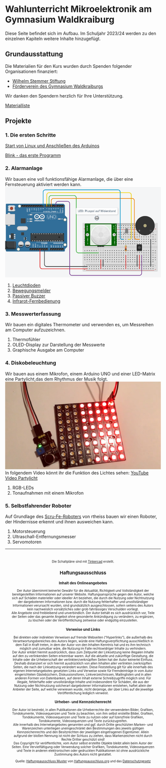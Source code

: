 # Wahlunterricht Mikroelektronik am Gymnasium Waldkraiburg
Diese Seite befindet sich im Aufbau. Im Schuljahr 2023/24 werden zu den einzelnen Kapiteln weitere Inhalte hinzugefügt.  

## Grundausstattung
Die Materialien für den Kurs wurden durch Spenden folgender Organisationen finanziert:  
- [Wilhelm Stemmer Stiftung](https://www.wilhelm-stemmer-stiftung.de)
- [Förderverein des Gymnasium Waldkraiburgs](https://www.gymnasiumwaldkraiburg.de/schule/foerderverein/)  
  
Wir danken den Spendern herzlich für Ihre Unterstützung.  

[Materialliste](00Material/index.html)  

## Projekte
### 1. Die ersten Schritte
[Start von Linux und Anschließen des Arduinos](00Start/index.html)  

[Blink - das erste Programm](00StartBlink/index.html)
### 2. Alarmanlage  
   Wir bauen eine voll funktionsfähige Alarmanlage, die über eine Fernsteuerung aktiviert werden kann.  
   ![Alarmanlage.png](Alarmanlage.png)
   1. [Leuchtdioden](01/index.html)
   2. [Bewegungsmelder](02/index.html)
   3. [Passiver Buzzer](03/index.html)
   4. [Infrarot-Fernbedienung](04/index.html) 
### 3. Messwerterfassung  
   Wir bauen ein digitales Thermometer und verwenden es, um Messreihen am Computer aufzuzeichnen.
   1. Thermofühler
   2. OLED-Display zur Darstellung der Messwerte
   3. Graphische Ausgabe am Computer  

### 4. Diskobeleuchtung  
 Wir bauen aus einem Mikrofon, einem Arduino UNO und einer LED-Matrix eine Partylicht,das dem Rhythmus der Musik folgt.  
![Partylicht](03-01.png)  
In folgendem Video könnt ihr die Funktion des Lichtes sehen:  [YouTube Video Partylicht](https://youtu.be/V1RZFxpPh4s)  
  1. RGB-LEDs
  2. Tonaufnahmen mit einem Mikrofon
### 5. Selbstfahrender Roboter  
   Auf Grundlage des [Scru-Fe-Roboters](https://www.thingiverse.com/thing:780050) von rtheiss bauen wir einen Roboter, der Hindernisse erkennt und ihnen ausweichen kann.  
   1. Motorsteuerung  
   2. Ultraschall-Entfernungsmesser  
   3. Servomotoren  

* * *

<footer style="font-size:x-small;text-align: center;
    padding: 10px;
    margin: 10px;
    height: 10%;
    ">


  Die Schaltpläne sind mit <a href="https://www.tinkercad.com/dashboard">Tinkercad</a> erstellt. 
  <h2>Haftungsausschluss</h2>
  <h3>Inhalt des Onlineangebotes</h3>
  <p>Der Autor übernimmt keinerlei Gewähr für die Aktualität, Richtigkeit und Vollständigkeit der bereitgestellten Informationen auf unserer Website. Haftungsansprüche gegen den Autor, welche sich auf Schäden materieller oder ideeller Art beziehen, die durch die Nutzung oder Nichtnutzung der dargebotenen Informationen bzw. durch die Nutzung fehlerhafter und unvollständiger Informationen verursacht wurden, sind grundsätzlich ausgeschlossen, sofern seitens des Autors kein nachweislich vorsätzliches oder grob fahrlässiges Verschulden vorliegt.<br>
  Alle Angebote sind freibleibend und unverbindlich. Der Autor behält es sich ausdrücklich vor, Teile der Seiten oder das gesamte Angebot ohne gesonderte Ankündigung zu verändern, zu ergänzen, zu löschen oder die Veröffentlichung zeitweise oder endgültig einzustellen.</p>
  <h3>Verweise und Links</h3>
  <p>Bei direkten oder indirekten Verweisen auf fremde Webseiten (“Hyperlinks”), die außerhalb des Verantwortungsbereiches des Autors liegen, würde eine Haftungsverpflichtung ausschließlich in dem Fall in Kraft treten, in dem der Autor von den Inhalten Kenntnis hat und es ihm technisch möglich und zumutbar wäre, die Nutzung im Falle rechtswidriger Inhalte zu verhindern.<br>
  Der Autor erklärt hiermit ausdrücklich, dass zum Zeitpunkt der Linksetzung keine illegalen Inhalte auf den zu verlinkenden Seiten erkennbar waren. Auf die aktuelle und zukünftige Gestaltung, die Inhalte oder die Urheberschaft der verlinkten/verknüpften Seiten hat der Autor keinerlei Einfluss. Deshalb distanziert er sich hiermit ausdrücklich von allen Inhalten aller verlinkten /verknüpften Seiten, die nach der Linksetzung verändert wurden. Diese Feststellung gilt für alle innerhalb des eigenen Internetangebotes gesetzten Links und Verweise sowie für Fremdeinträge in vom Autor eingerichteten Gästebüchern, Diskussionsforen, Linkverzeichnissen, Mailinglisten und in allen anderen Formen von Datenbanken, auf deren Inhalt externe Schreibzugriffe möglich sind. Für illegale, fehlerhafte oder unvollständige Inhalte und insbesondere für Schäden, die aus der Nutzung oder Nichtnutzung solcherart dargebotener Informationen entstehen, haftet allein der Anbieter der Seite, auf welche verwiesen wurde, nicht derjenige, der über Links auf die jeweilige Veröffentlichung lediglich verweist.</p>
  <h3>Urheber- und Kennzeichenrecht</h3>
  <p>Der Autor ist bestrebt, in allen Publikationen die Urheberrechte der verwendeten Bilder, Grafiken, Tondokumente, Videosequenzen und Texte zu beachten, von ihm selbst erstellte Bilder, Grafiken, Tondokumente, Videosequenzen und Texte zu nutzen oder auf lizenzfreie Grafiken, Tondokumente, Videosequenzen und Texte zurückzugreifen.<br>
  Alle innerhalb des Internetangebotes genannten und ggf. durch Dritte geschützten Marken- und Warenzeichen unterliegen uneingeschränkt den Bestimmungen des jeweils gültigen Kennzeichenrechts und den Besitzrechten der jeweiligen eingetragenen Eigentümer. Allein aufgrund der bloßen Nennung ist nicht der Schluss zu ziehen, dass Markenzeichen nicht durch Rechte Dritter geschützt sind!<br>
  Das Copyright für veröffentlichte, vom Autor selbst erstellte Objekte bleibt allein beim Autor der Seiten. Eine Vervielfältigung oder Verwendung solcher Grafiken, Tondokumente, Videosequenzen und Texte in anderen elektronischen oder gedruckten Publikationen ist ohne ausdrückliche Zustimmung des Autors nicht gestattet.</p>
  
  Quelle: <a href="http://www.haftungsausschluss-vorlage.de/">Haftungsausschluss Muster</a> von <a href="http://www.haftungsausschluss.org/">Haftungsausschluss.org</a> und das <a href="http://www.datenschutzgesetz.de/">Datenschutzgesetz</a>
</footer>
